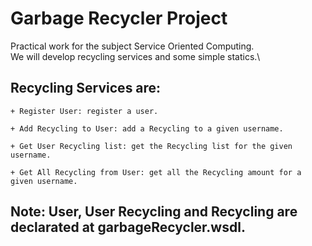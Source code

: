 Garbage Recycler Project 
========================
 
 Practical work for the subject Service Oriented Computing.\
 We will develop recycling services and some simple statics.\
 
 Recycling Services are:
 -----------------------
 
    + Register User: register a user.
    
    + Add Recycling to User: add a Recycling to a given username.
    
    + Get User Recycling list: get the Recycling list for the given username.
    
    + Get All Recycling from User: get all the Recycling amount for a given username.



Note: User, User Recycling and Recycling are declarated at garbageRecycler.wsdl.
-----
